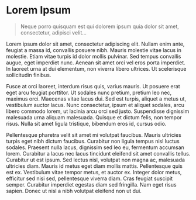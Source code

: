 # Lorem Ipsum

> Neque porro quisquam est qui dolorem ipsum quia dolor sit amet, consectetur, adipisci velit...

Lorem ipsum dolor sit amet, consectetur adipiscing elit. Nullam enim ante, feugiat a massa id, convallis posuere nibh. Mauris molestie vitae lacus in molestie. Etiam vitae turpis id dolor mollis pulvinar. Sed tempus convallis augue, eget imperdiet nunc. Aenean sit amet orci vel eros porta imperdiet. In laoreet urna at dui elementum, non viverra libero ultrices. Ut scelerisque sollicitudin finibus.

Fusce at orci laoreet, interdum risus quis, varius mauris. Ut posuere erat eget arcu feugiat porttitor. Ut sodales nunc pretium, pretium leo nec, maximus orci. Maecenas vitae lacus dui. Sed est turpis, aliquet a metus ut, vestibulum auctor lacus. Nunc consectetur, ipsum et aliquet sodales, arcu libero commodo lorem, ut lacinia arcu orci sed justo. Suspendisse dignissim malesuada urna aliquam malesuada. Quisque et dictum felis, non tempor risus. Nulla sit amet ligula tristique, bibendum eros id, cursus odio.

Pellentesque pharetra velit sit amet mi volutpat faucibus. Mauris ultricies turpis eget nibh dictum faucibus. Curabitur non ligula tempus nisl luctus sodales. Praesent nulla lacus, dignissim sed leo eu, fermentum accumsan lorem. Curabitur a lacus nec lacus tincidunt eleifend sit amet convallis tellus. Curabitur ut est ipsum. Sed lectus nisl, volutpat non magna ac, malesuada ultricies diam. Mauris id metus eget diam mollis mattis. Pellentesque quis est ex. Vestibulum vitae tempor metus, et auctor ex. Integer dolor metus, efficitur sed nisi sed, pellentesque viverra diam. Cras feugiat suscipit semper. Curabitur imperdiet egestas diam sed fringilla. Nam eget risus sapien. Donec ut nisl a nibh volutpat eleifend non ut dui.
